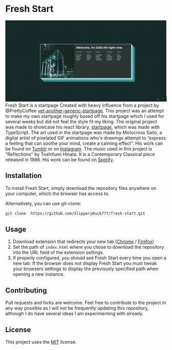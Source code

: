 # Fresh Start
![Screenshot of Fresh Start](https://raw.githubusercontent.com/SlipperyDuck777/fresh-start/main/screenshots/screenshot.gif)
Fresh Start is a startpage Created with heavy influence from a project by @PrettyCoffee [yet-another-generic-startpage](https://github.com/PrettyCoffee/yet-another-generic-startpage).  This project was an attempt to make my own startpage roughly based off his startpage which I used for several weeks but did not feel the style fit my liking.  The original project was made to showcase his react library, [startpage](https://github.com/PrettyCoffee/startpage), which was made with TypeScript. The art used in the startpage was made by Motocross Saito, a digital artist of pixelated GIF animations who's drawings attempt to “express a feeling that can soothe your mind, create a calming effect". His work can be found on [Tumblr](https://motocross-arts.tumblr.com/) or on [Instagram](https://www.instagram.com/moot_sai/). The music used in this project is "Reflections" by Toshifumi Hinata. It is a Contemporary Classical piece released in 1986. His work can be found on [Spotify](https://open.spotify.com/artist/08tfDO4dSrwxax35a3HIMC).

## Installation

To install Fresh Start, simply download the repository files anywhere on your computer, which the browser has access to. 

Alternatively, you can use git-clone:

```bash
git clone  https://github.com/SlipperyDuck777/fresh-start.git
```

## Usage

1. Download extension that redirects your new tab ([Chrome](https://chrome.google.com/webstore/detail/new-tab-redirect/icpgjfneehieebagbmdbhnlpiopdcmna) / [Firefox](https://addons.mozilla.org/en-US/firefox/addon/new-tab-override/))
2. Set the path of `index.html` where you chose to download the repository into the URL field of the extension settings.
3. If properly configured, you should see Fresh Start every time you open a new tab. If the browser does not display Fresh Start you must tweak your browsers settings to display the previously specified path when opening a new instance.
## Contributing
Pull requests and forks are welcome. Feel free to contribute to the project in any way possible as I will not be frequently updating this repository, although I do have several ideas I am experimenting with already.

## License
This project uses the [MIT](https://choosealicense.com/licenses/mit/) license.
